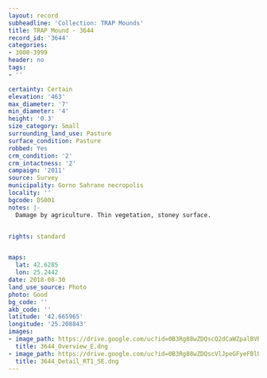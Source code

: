 ```yaml
---
layout: record
subheadline: 'Collection: TRAP Mounds'
title: TRAP Mound - 3644
record_id: '3644'
categories:
- 3000-3999
header: no
tags:
- ''

certainty: Certain
elevation: '463'
max_diameter: '7'
min_diameter: '4'
height: '0.3'
size_category: Small
surrounding_land_use: Pasture
surface_condition: Pasture
robbed: Yes
crm_condition: '2'
crm_intactness: '2'
campaign: '2011'
source: Survey
municipality: Gorno Sahrane necropolis
locality: ''
bgcode: DS001
notes: |-
  Damage by agriculture. Thin vegetation, stoney surface.


rights: standard


maps:
  lat: 42.6285
  lon: 25.2442
date: 2018-08-30
land_use_source: Photo
photo: Good
bg_code: ''
akb_code: ''
latitude: '42.665965'
longitude: '25.208843'
images:
- image_path: https://drive.google.com/uc?id=0B3Rg88wZDQscQ2dCaWZpalBVR2s
  title: 3644_Overview_E.dng
- image_path: https://drive.google.com/uc?id=0B3Rg88wZDQscVlJpeGFyeFBlU0k
  title: 3644_Detail_RT1_SE.dng
---
```

